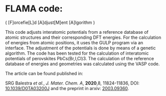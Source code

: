 # FLAMA code:
( [F]orcefie[L]d [A]djust[M]ent [A]lgorithm )

This code adjusts interatomic potentials from a reference database of atomic structures and their corresponding DFT energies. For the calculation of energies from atomic positions, it uses the GULP program via an interface. The adjustment of the potentials is done by means of a genetic algorithm. The code has been tested for the calculation of interatomic potentials of perovskites PbCs(Br,I,Cl)3. The calculation of the reference database of energies and geometries was calculated using the VASP code.

The article can be found published in:

SRG Balestra _et al._, _J. Mater. Chem. A_, **2020**,8, 11824-11836, DOI: [10.1039/D0TA03200J](https://doi.org/10.1039/D0TA03200J) and the preprint in arxiv: [2003.09360](https://arxiv.org/abs/2003.09360).
